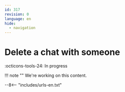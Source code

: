 ```yaml
---
id: 317
revision: 0
language: en
hide:
  - navigation
---
```


# Delete a chat with someone

 :octicons-tools-24: In progress

!!! note ""
     We're working on this content.

--8<-- "includes/urls-en.txt"

